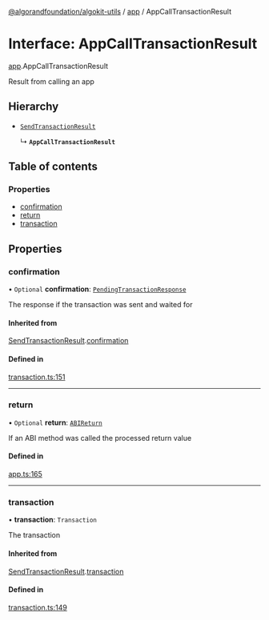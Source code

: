 [@algorandfoundation/algokit-utils](../README.md) / [app](../modules/app.md) / AppCallTransactionResult

# Interface: AppCallTransactionResult

[app](../modules/app.md).AppCallTransactionResult

Result from calling an app

## Hierarchy

- [`SendTransactionResult`](transaction.SendTransactionResult.md)

  ↳ **`AppCallTransactionResult`**

## Table of contents

### Properties

- [confirmation](app.AppCallTransactionResult.md#confirmation)
- [return](app.AppCallTransactionResult.md#return)
- [transaction](app.AppCallTransactionResult.md#transaction)

## Properties

### confirmation

• `Optional` **confirmation**: [`PendingTransactionResponse`](types_algod.PendingTransactionResponse.md)

The response if the transaction was sent and waited for

#### Inherited from

[SendTransactionResult](transaction.SendTransactionResult.md).[confirmation](transaction.SendTransactionResult.md#confirmation)

#### Defined in

[transaction.ts:151](https://github.com/algorandfoundation/algokit-utils-ts/blob/600c806/src/transaction.ts#L151)

___

### return

• `Optional` **return**: [`ABIReturn`](../modules/app.md#abireturn)

If an ABI method was called the processed return value

#### Defined in

[app.ts:165](https://github.com/algorandfoundation/algokit-utils-ts/blob/600c806/src/app.ts#L165)

___

### transaction

• **transaction**: `Transaction`

The transaction

#### Inherited from

[SendTransactionResult](transaction.SendTransactionResult.md).[transaction](transaction.SendTransactionResult.md#transaction)

#### Defined in

[transaction.ts:149](https://github.com/algorandfoundation/algokit-utils-ts/blob/600c806/src/transaction.ts#L149)
